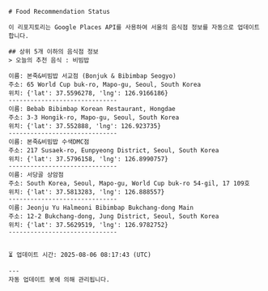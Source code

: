 
    # Food Recommendation Status

    이 리포지토리는 Google Places API를 사용하여 서울의 음식점 정보를 자동으로 업데이트합니다.

    ## 상위 5개 이하의 음식점 정보
    > 오늘의 추천 음식 : 비빔밥

	이름: 본죽&비빔밥 서교점 (Bonjuk & Bibimbap Seogyo)
	주소: 65 World Cup buk-ro, Mapo-gu, Seoul, South Korea
	위치: {'lat': 37.5596278, 'lng': 126.9166186}
	------------------------------
	이름: Bebab Bibimbap Korean Restaurant, Hongdae
	주소: 3-3 Hongik-ro, Mapo-gu, Seoul, South Korea
	위치: {'lat': 37.552888, 'lng': 126.923735}
	------------------------------
	이름: 본죽&비빔밥 수색DMC점
	주소: 217 Susaek-ro, Eunpyeong District, Seoul, South Korea
	위치: {'lat': 37.5796158, 'lng': 126.8990757}
	------------------------------
	이름: 서당골 상암점
	주소: South Korea, Seoul, Mapo-gu, World Cup buk-ro 54-gil, 17 109호
	위치: {'lat': 37.5813283, 'lng': 126.888557}
	------------------------------
	이름: Jeonju Yu Halmeoni Bibimbap Bukchang-dong Main
	주소: 12-2 Bukchang-dong, Jung District, Seoul, South Korea
	위치: {'lat': 37.5629519, 'lng': 126.9782752}
	------------------------------


    ⏳ 업데이트 시간: 2025-08-06 08:17:43 (UTC)

    ---
    자동 업데이트 봇에 의해 관리됩니다.
    